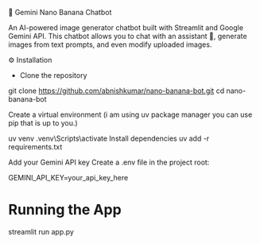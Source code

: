 🍌 Gemini Nano Banana Chatbot

An AI-powered image generator chatbot built with Streamlit and Google Gemini API.
This chatbot allows you to chat with an assistant 🤖, generate images from text prompts, and even modify uploaded images.


⚙️ Installation

- Clone the repository

git clone https://github.com/abnishkumar/nano-banana-bot.git
cd nano-banana-bot


Create a virtual environment (i am using uv package manager you can use pip that is up to you.)

uv venv
.venv\Scripts\activate
Install dependencies
uv add -r requirements.txt

Add your Gemini API key
Create a .env file in the project root:

GEMINI_API_KEY=your_api_key_here

# Running the App
streamlit run app.py
